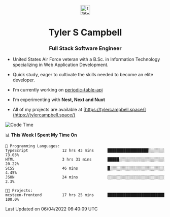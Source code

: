<p align="center">
<a href="https://www.linkedin.com/in/t36campbell" target="blank"><img align="center" src="https://ik.imagekit.io/t36campbell/Portfolio/linkedin.png.original_m8bbGgPh6.png" alt="t36campbell" height="30" width="30" /></a>
</p>
<h1 align="center">Tyler S Campbell</h1>
<h3 align="center">Full Stack Software Engineer</h3>

* United States Air Force veteran with a B.Sc. in Information Technology specializing in Web Application Development. 

* Quick study, eager to cultivate the skills needed to become an elite developer.

* I’m currently working on [periodic-table-api](https://github.com/t36campbell/periodic-table-api)

* I’m experimenting with **Nest, Next and Nuxt**

* All of my projects are available at [https://tylercampbell.space/](https://tylercampbell.space/)

<!--START_SECTION:waka-->
![Code Time](http://img.shields.io/badge/Code%20Time-1%2C547%20hrs%2033%20mins-blue)

📊 **This Week I Spent My Time On** 

```text
💬 Programming Languages: 
TypeScript               12 hrs 43 mins      ██████████████████░░░░░░░   73.03% 
HTML                     3 hrs 31 mins       █████░░░░░░░░░░░░░░░░░░░░   20.22% 
SCSS                     46 mins             █░░░░░░░░░░░░░░░░░░░░░░░░   4.45% 
JSON                     24 mins             ░░░░░░░░░░░░░░░░░░░░░░░░░   2.3%

🐱‍💻 Projects: 
mcsteen-frontend         17 hrs 25 mins      █████████████████████████   100.0%

```


 Last Updated on 06/04/2022 06:40:09 UTC
<!--END_SECTION:waka-->
